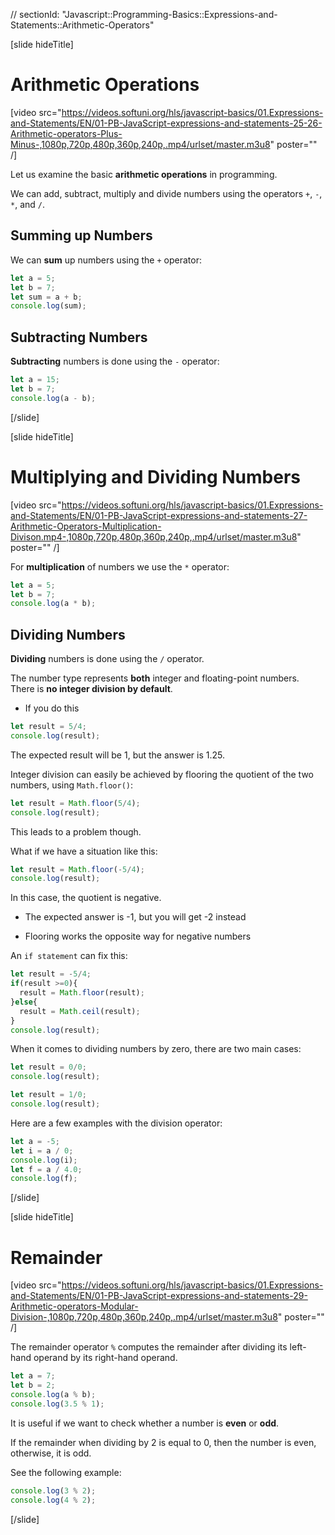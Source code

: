 // sectionId: "Javascript::Programming-Basics::Expressions-and-Statements::Arithmetic-Operators"

[slide hideTitle]
# Arithmetic Operations

[video src="https://videos.softuni.org/hls/javascript-basics/01.Expressions-and-Statements/EN/01-PB-JavaScript-expressions-and-statements-25-26-Arithmetic-operators-Plus-Minus-,1080p,720p,480p,360p,240p,.mp4/urlset/master.m3u8" poster="" /]

Let us examine the basic **arithmetic operations** in programming. 

We can add, subtract, multiply and divide numbers using the operators `+`, `-`, `*`, and `/`.

## Summing up Numbers
We can **sum** up numbers using the `+` operator:
```js live
let a = 5;
let b = 7;
let sum = a + b;
console.log(sum);
```

## Subtracting Numbers
**Subtracting** numbers is done using the `-` operator:
```js live
let a = 15;
let b = 7;
console.log(a - b);
```

[/slide]

[slide hideTitle]
# Multiplying and Dividing Numbers

[video src="https://videos.softuni.org/hls/javascript-basics/01.Expressions-and-Statements/EN/01-PB-JavaScript-expressions-and-statements-27-Arithmetic-Operators-Multiplication-Divison.mp4-,1080p,720p,480p,360p,240p,.mp4/urlset/master.m3u8" poster="" /]

For **multiplication** of numbers we use the `*` operator:
```js live
let a = 5;
let b = 7;
console.log(a * b);
```

## Dividing Numbers

**Dividing** numbers is done using the `/` operator.

The number type represents **both** integer and floating-point numbers. There is **no integer division by default**.
* If you do this

```js live
let result = 5/4;
console.log(result);
```

The expected result will be 1, but the answer is 1.25.

Integer division can easily be achieved by flooring the quotient of the two numbers, using `Math.floor()`:
```js live
let result = Math.floor(5/4);
console.log(result);
```

This leads to a problem though. 

What if we have a situation like this: 

```js live
let result = Math.floor(-5/4);
console.log(result);
```
In this case, the quotient is negative. 

* The expected answer is -1, but you will get -2 instead

* Flooring works the opposite way for negative numbers 

An `if statement` can fix this:

```js live
let result = -5/4;
if(result >=0){
  result = Math.floor(result);
}else{
  result = Math.ceil(result);
}
console.log(result);
```

When it comes to dividing numbers by zero, there are two main cases:

```js live
let result = 0/0;
console.log(result);
```
```js live
let result = 1/0;
console.log(result);
```

Here are a few examples with the division operator:

```js live
let a = -5;
let i = a / 0;
console.log(i);
let f = a / 4.0;
console.log(f);
```
[/slide]

[slide hideTitle]
# Remainder

[video src="https://videos.softuni.org/hls/javascript-basics/01.Expressions-and-Statements/EN/01-PB-JavaScript-expressions-and-statements-29-Arithmetic-operators-Modular-Division-,1080p,720p,480p,360p,240p,.mp4/urlset/master.m3u8" poster="" /]

The remainder operator `%` computes the remainder after dividing its left-hand operand by its right-hand operand.

```js live
let a = 7;
let b = 2;
console.log(a % b);
console.log(3.5 % 1);
```

It is useful if we want to check whether a number is **even** or **odd**.

If the remainder when dividing by 2 is equal to 0, then the number is even, otherwise, it is odd.

See the following example: 

```js live
console.log(3 % 2);
console.log(4 % 2);
```
[/slide]
